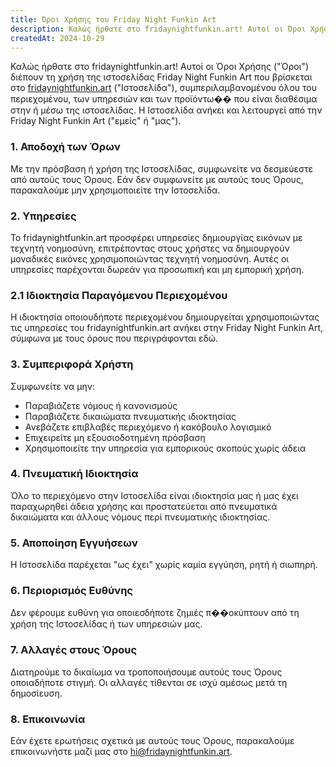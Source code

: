 ```yaml
---
title: Όροι Χρήσης του Friday Night Funkin Art
description: Καλώς ήρθατε στο fridaynightfunkin.art! Αυτοί οι Όροι Χρήσης ("Όροι") διέπουν τη χρήση της ιστοσελίδας Friday Night Funkin Art που βρίσκεται στο fridaynightfunkin.art, συμπεριλαμβανομένου όλου του περιεχομένου, των υπηρεσιών και των προϊόντων που είναι διαθέσιμα στην ή μέσω της ιστοσελίδας. Η Ιστοσελίδα ανήκει και λειτουργεί από την Friday Night Funkin Art ("εμείς" ή "μας").
createdAt: 2024-10-29
---
```


Καλώς ήρθατε στο fridaynightfunkin.art! Αυτοί οι Όροι Χρήσης ("Όροι") διέπουν τη χρήση της ιστοσελίδας Friday Night Funkin Art που βρίσκεται στο [fridaynightfunkin.art](https://fridaynightfunkin.art/) ("Ιστοσελίδα"), συμπεριλαμβανομένου όλου του περιεχομένου, των υπηρεσιών και των προϊόντω�� που είναι διαθέσιμα στην ή μέσω της ιστοσελίδας. Η Ιστοσελίδα ανήκει και λειτουργεί από την Friday Night Funkin Art ("εμείς" ή "μας").

### 1. Αποδοχή των Όρων

Με την πρόσβαση ή χρήση της Ιστοσελίδας, συμφωνείτε να δεσμεύεστε από αυτούς τους Όρους. Εάν δεν συμφωνείτε με αυτούς τους Όρους, παρακαλούμε μην χρησιμοποιείτε την Ιστοσελίδα.

### 2. Υπηρεσίες

Το fridaynightfunkin.art προσφέρει υπηρεσίες δημιουργίας εικόνων με τεχνητή νοημοσύνη, επιτρέποντας στους χρήστες να δημιουργούν μοναδικές εικόνες χρησιμοποιώντας τεχνητή νοημοσύνη. Αυτές οι υπηρεσίες παρέχονται δωρεάν για προσωπική και μη εμπορική χρήση.

### 2.1 Ιδιοκτησία Παραγόμενου Περιεχομένου

Η ιδιοκτησία οποιουδήποτε περιεχομένου δημιουργείται χρησιμοποιώντας τις υπηρεσίες του fridaynightfunkin.art ανήκει στην Friday Night Funkin Art, σύμφωνα με τους όρους που περιγράφονται εδώ.

### 3. Συμπεριφορά Χρήστη

Συμφωνείτε να μην:
- Παραβιάζετε νόμους ή κανονισμούς
- Παραβιάζετε δικαιώματα πνευματικής ιδιοκτησίας
- Ανεβάζετε επιβλαβές περιεχόμενο ή κακόβουλο λογισμικό
- Επιχειρείτε μη εξουσιοδοτημένη πρόσβαση
- Χρησιμοποιείτε την υπηρεσία για εμπορικούς σκοπούς χωρίς άδεια

### 4. Πνευματική Ιδιοκτησία

Όλο το περιεχόμενο στην Ιστοσελίδα είναι ιδιοκτησία μας ή μας έχει παραχωρηθεί άδεια χρήσης και προστατεύεται από πνευματικά δικαιώματα και άλλους νόμους περί πνευματικής ιδιοκτησίας.

### 5. Αποποίηση Εγγυήσεων

Η Ιστοσελίδα παρέχεται "ως έχει" χωρίς καμία εγγύηση, ρητή ή σιωπηρή.

### 6. Περιορισμός Ευθύνης

Δεν φέρουμε ευθύνη για οποιεσδήποτε ζημιές π��οκύπτουν από τη χρήση της Ιστοσελίδας ή των υπηρεσιών μας.

### 7. Αλλαγές στους Όρους

Διατηρούμε το δικαίωμα να τροποποιήσουμε αυτούς τους Όρους οποιαδήποτε στιγμή. Οι αλλαγές τίθενται σε ισχύ αμέσως μετά τη δημοσίευση.

### 8. Επικοινωνία

Εάν έχετε ερωτήσεις σχετικά με αυτούς τους Όρους, παρακαλούμε επικοινωνήστε μαζί μας στο [hi@fridaynightfunkin.art](mailto:hi@fridaynightfunkin.art). 